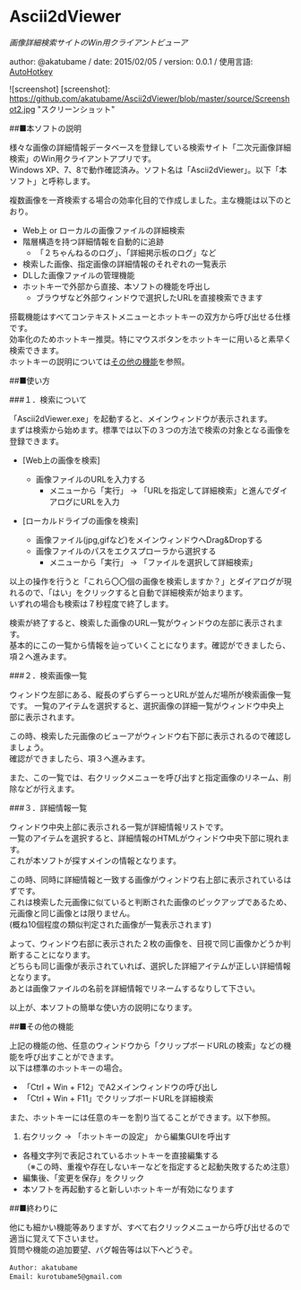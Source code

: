 # Ascii2dViewer
*画像詳細検索サイトのWin用クライアントビューア*

author: @akatubame
/ date: 2015/02/05
/ version: 0.0.1
/ 使用言語: [AutoHotkey](http://ahkwiki.net/Top)

![screenshot]
[screenshot]: https://github.com/akatubame/Ascii2dViewer/blob/master/source/Screenshot2.jpg "スクリーンショット"

##■本ソフトの説明

様々な画像の詳細情報データベースを登録している検索サイト「二次元画像詳細検索」のWin用クライアントアプリです。  
Windows XP、7、8で動作確認済み。ソフト名は「Ascii2dViewer」。以下「本ソフト」と呼称します。

複数画像を一斉検索する場合の効率化目的で作成しました。主な機能は以下のとおり。

- Web上 or ローカルの画像ファイルの詳細検索
- 階層構造を持つ詳細情報を自動的に追跡
    - 「２ちゃんねるのログ」、「詳細掲示板のログ」など
- 検索した画像、指定画像の詳細情報のそれぞれの一覧表示
- DLした画像ファイルの管理機能
- ホットキーで外部から直接、本ソフトの機能を呼出し
    - ブラウザなど外部ウィンドウで選択したURLを直接検索できます

搭載機能はすべてコンテキストメニューとホットキーの双方から呼び出せる仕様です。  
効率化のためホットキー推奨。特にマウスボタンをホットキーに用いると素早く検索できます。  
ホットキーの説明については[その他の機能](#other)を参照。

##■使い方

###１．検索について

「Ascii2dViewer.exe」を起動すると、メインウィンドウが表示されます。  
まずは検索から始めます。標準では以下の３つの方法で検索の対象となる画像を登録できます。

- [Web上の画像を検索]  
    - 画像ファイルのURLを入力する
        - メニューから「実行」 → 「URLを指定して詳細検索」と進んでダイアログにURLを入力

- [ローカルドライブの画像を検索]  
    - 画像ファイル(jpg,gifなど)をメインウィンドウへDrag&Dropする  
    - 画像ファイルのパスをエクスプローラから選択する
        - メニューから「実行」 → 「ファイルを選択して詳細検索」
	
以上の操作を行うと「これら〇〇個の画像を検索しますか？」とダイアログが現れるので、「はい」をクリックすると自動で詳細検索が始まります。  
いずれの場合も検索は７秒程度で終了します。  

検索が終了すると、検索した画像のURL一覧がウィンドウの左部に表示されます。  
基本的にこの一覧から情報を辿っていくことになります。確認ができましたら、項２へ進みます。

###２．検索画像一覧

ウィンドウ左部にある、縦長のずらずらーっとURLが並んだ場所が検索画像一覧です。
一覧のアイテムを選択すると、選択画像の詳細一覧がウィンドウ中央上部に表示されます。  

この時、検索した元画像のビューアがウィンドウ右下部に表示されるので確認しましょう。  
確認ができましたら、項３へ進みます。

また、この一覧では、右クリックメニューを呼び出すと指定画像のリネーム、削除などが行えます。

###３．詳細情報一覧

ウィンドウ中央上部に表示される一覧が詳細情報リストです。  
一覧のアイテムを選択すると、詳細情報のHTMLがウィンドウ中央下部に現れます。  
これが本ソフトが探すメインの情報となります。  

この時、同時に詳細情報と一致する画像がウィンドウ右上部に表示されているはずです。  
これは検索した元画像に似ていると判断された画像のピックアップであるため、元画像と同じ画像とは限りません。  
(概ね10個程度の類似判定された画像が一覧表示されます)  

よって、ウィンドウ右部に表示された２枚の画像を、目視で同じ画像かどうか判断することになります。  
どちらも同じ画像が表示されていれば、選択した詳細アイテムが正しい詳細情報となります。  
あとは画像ファイルの名前を詳細情報でリネームするなりして下さい。

以上が、本ソフトの簡単な使い方の説明になります。


##■その他の機能
<a name ="other">

上記の機能の他、任意のウィンドウから「クリップボードURLの検索」などの機能を呼び出すことができます。  
以下は標準のホットキーの場合。

- 「Ctrl + Win + F12」でA2メインウィンドウの呼び出し
- 「Ctrl + Win + F11」でクリップボードURLを詳細検索

また、ホットキーには任意のキーを割り当てることができます。以下参照。

1. 右クリック → 「ホットキーの設定」 から編集GUIを呼出す
* 各種文字列で表記されているホットキーを直接編集する  
	（※この時、重複や存在しないキーなどを指定すると起動失敗するため注意）
* 編集後、「変更を保存」をクリック
* 本ソフトを再起動すると新しいホットキーが有効になります

##■終わりに  

他にも細かい機能等ありますが、すべて右クリックメニューから呼び出せるので適当に覚えて下さいませ。  
質問や機能の追加要望、バグ報告等は以下へどうぞ。

	Author: akatubame  
	Email: kurotubame5@gmail.com
